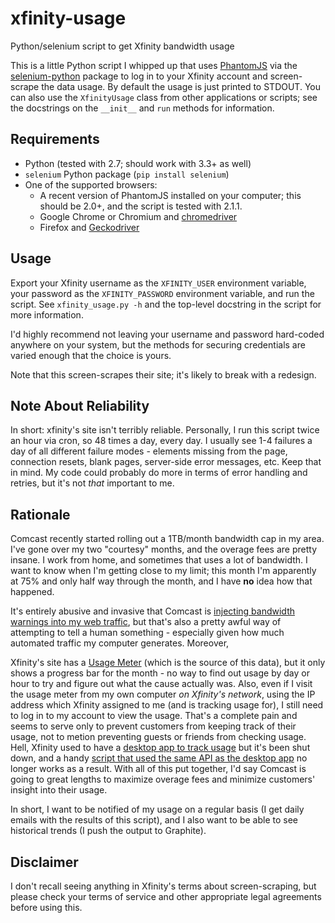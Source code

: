 # xfinity-usage

Python/selenium script to get Xfinity bandwidth usage

This is a little Python script I whipped up that uses [PhantomJS](http://phantomjs.org/) via the [selenium-python](http://selenium-python.readthedocs.io/) package to log in to your Xfinity account and screen-scrape the data usage. By default the usage is just printed to STDOUT. You can also use the ``XfinityUsage`` class from other applications or scripts; see the docstrings on the ``__init__`` and ``run`` methods for information.

## Requirements

* Python (tested with 2.7; should work with 3.3+ as well)
* ``selenium`` Python package (``pip install selenium``)
* One of the supported browsers:
  * A recent version of PhantomJS installed on your computer; this should be 2.0+, and the script is tested with 2.1.1.
  * Google Chrome or Chromium and [chromedriver](https://sites.google.com/a/chromium.org/chromedriver/)
  * Firefox and [Geckodriver](https://github.com/mozilla/geckodriver)

## Usage

Export your Xfinity username as the ``XFINITY_USER`` environment variable, your password as the ``XFINITY_PASSWORD`` environment variable, and run the script. See ``xfinity_usage.py -h`` and the top-level docstring in the script for more information.

I'd highly recommend not leaving your username and password hard-coded anywhere on your system, but the methods for securing credentials are varied enough that the choice is yours.

Note that this screen-scrapes their site; it's likely to break with a redesign.

## Note About Reliability

In short: xfinity's site isn't terribly reliable. Personally, I run this script twice an hour via cron, so 48 times a day, every day. I usually see 1-4 failures a day of all different failure modes - elements missing from the page, connection resets, blank pages, server-side error messages, etc. Keep that in mind. My code could probably do more in terms of error handling and retries, but it's not _that_ important to me.

## Rationale

Comcast recently started rolling out a 1TB/month bandwidth cap in my area. I've gone over my two "courtesy" months, and the overage fees are pretty insane. I work from home, and sometimes that uses a lot of bandwidth. I want to know when I'm getting close to my limit; this month I'm apparently at 75% and only half way through the month, and I have **no** idea how that happened.

It's entirely abusive and invasive that Comcast is [injecting bandwidth warnings into my web traffic](https://www.techdirt.com/articles/20161123/10554936126/comcast-takes-heat-injecting-messages-into-internet-traffic.shtml), but that's also a pretty awful way of attempting to tell a human something - especially given how much automated traffic my computer generates. Moreover,

Xfinity's site has a [Usage Meter](http://www.xfinity.com/usagemeter) (which is the source of this data), but it only shows a progress bar for the month - no way to find out usage by day or hour to try and figure out what the cause actually was. Also, even if I visit the usage meter from my own computer *on Xfinity's network*, using the IP address which Xfinity assigned to me (and is tracking usage for), I still need to log in to my account to view the usage. That's a complete pain and seems to serve only to prevent customers from keeping track of their usage, not to metion preventing guests or friends from checking usage. Hell, Xfinity used to have a [desktop app to track usage](http://usmapp-qa.comcast.net/) but it's been shut down, and a handy [script that used the same API as the desktop app](https://github.com/WTFox/comcastUsage) no longer works as a result. With all of this put together, I'd say Comcast is going to great lengths to maximize overage fees and minimize customers' insight into their usage.

In short, I want to be notified of my usage on a regular basis (I get daily emails with the results of this script), and I also want to be able to see historical trends (I push the output to Graphite).

## Disclaimer

I don't recall seeing anything in Xfinity's terms about screen-scraping, but please check your terms of service and other appropriate legal agreements before using this.
